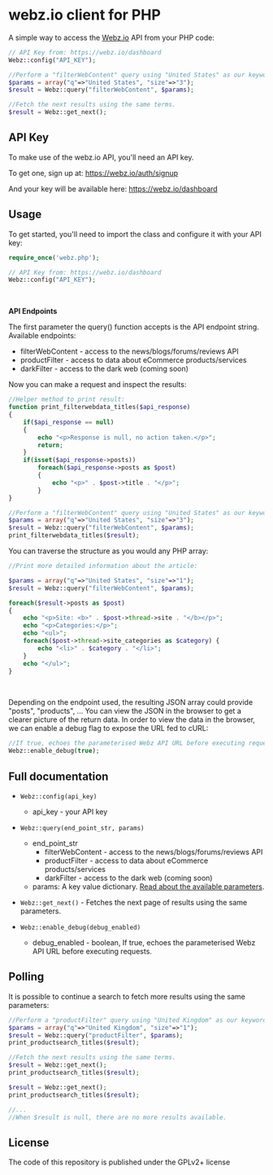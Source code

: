 
webz.io client for PHP
============================

A simple way to access the [Webz.io](https://webz.io) API from your PHP code:

```php
// API Key from: https://webz.io/dashboard
Webz::config("API_KEY");

//Perform a "filterWebContent" query using "United States" as our keywords.
$params = array("q"=>"United States", "size"=>"3");
$result = Webz::query("filterWebContent", $params);

//Fetch the next results using the same terms.
$result = Webz::get_next();
```
API Key
-------

To make use of the webz.io API, you'll need an API key.

To get one, sign up at:
https://webz.io/auth/signup

And your key will be available here:
https://webz.io/dashboard


Usage
-----------

To get started, you'll need to import the class and configure it with your API key:

```php
require_once('webz.php');

// API Key from: https://webz.io/dashboard
Webz::config("API_KEY");
```

<br />

**API Endpoints**

The first parameter the query() function accepts is the API endpoint string. Available endpoints:
* filterWebContent - access to the news/blogs/forums/reviews API
* productFilter - access to data about eCommerce products/services
* darkFilter - access to the dark web (coming soon)

Now you can make a request and inspect the results:

```php
//Helper method to print result:
function print_filterwebdata_titles($api_response)
{
    if($api_response == null)
    {
        echo "<p>Response is null, no action taken.</p>";
        return;
    }
    if(isset($api_response->posts))
        foreach($api_response->posts as $post)
        {
            echo "<p>" . $post->title . "</p>";
        }
}

//Perform a "filterWebContent" query using "United States" as our keywords.
$params = array("q"=>"United States", "size"=>"3");
$result = Webz::query("filterWebContent", $params);
print_filterwebdata_titles($result);
```

You can traverse the structure as you would any PHP array:

```php
//Print more detailed information about the article:

$params = array("q"=>"United States", "size"=>"1");
$result = Webz::query("filterWebContent", $params);

foreach($result->posts as $post)
{
    echo "<p>Site: <b>" . $post->thread->site . "</b></p>";
    echo "<p>Categories:</p>";
    echo "<ul>";
    foreach($post->thread->site_categories as $category) {
        echo "<li>" . $category . "</li>";
    }
    echo "</ul>";
}
```

<br />

Depending on the endpoint used, the resulting JSON array could provide "posts", "products", ...
You can view the JSON in the browser to get a clearer picture of the return data.
In order to view the data in the browser, we can enable a debug flag to expose the URL fed to cURL:

```php
//If true, echoes the parameterised Webz API URL before executing request.
Webz::enable_debug(true);
```


Full documentation
------------------

* ``Webz::config(api_key)``

  * api_key - your API key

* ``Webz::query(end_point_str, params)``

  * end_point_str
    * filterWebContent - access to the news/blogs/forums/reviews API
    * productFilter - access to data about eCommerce products/services
    * darkFilter - access to the dark web (coming soon)
  * params: A key value dictionary. [Read about the available parameters](https://api.webz.io/documentation).

* ``Webz::get_next()`` - Fetches the next page of results using the same parameters.

* ``Webz::enable_debug(debug_enabled)``

  * debug_enabled - boolean, If true, echoes the parameterised Webz API URL before executing requests.


Polling
------------------

It is possible to continue a search to fetch more results using the same parameters:

```php
//Perform a "productFilter" query using "United Kingdom" as our keywords.
$params = array("q"=>"United Kingdom", "size"=>"1");
$result = Webz::query("productFilter", $params);
print_productsearch_titles($result);

//Fetch the next results using the same terms.
$result = Webz::get_next();
print_productsearch_titles($result);

$result = Webz::get_next();
print_productsearch_titles($result);

//...
//When $result is null, there are no more results available.
```

License
------------------
The code of this repository is published under the GPLv2+ license
